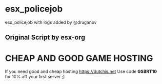 # esx_policejob
esx_policejob with logs added by @druganov

## Original Script by esx-org


# CHEAP AND GOOD GAME HOSTING
If you need good and cheap hosting https://dutchis.net
Use code **GSBRT10** for 10% off your first server ;)
